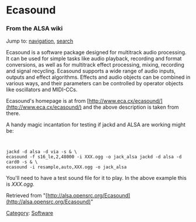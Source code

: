 Ecasound
========

### From the ALSA wiki

Jump to: [navigation](#mw-head), [search](#p-search)

Ecasound is a software package designed for multitrack audio processing.
It can be used for simple tasks like audio playback, recording and
format conversions, as well as for multitrack effect processing, mixing,
recording and signal recycling. Ecasound supports a wide range of audio
inputs, outputs and effect algorithms. Effects and audio objects can be
combined in various ways, and their parameters can be controlled by
operator objects like oscillators and MIDI-CCs.

Ecasound's homepage is at from
[http://www.eca.cx/ecasound/](http://www.eca.cx/ecasound/) and the above
description is taken from there.

A handy magic incantation for testing if jackd and ALSA are working
might be:

` `

    jackd -d alsa -d via -s & \
    ecasound -f s16_le,2,48000 -i XXX.ogg -o jack_alsa jackd -d alsa -d card0 -s & \
    ecasound -i resample,auto,XXX.ogg -o jack_alsa

You'll need to have a test sound file for it to play. In the above
example this is *XXX.ogg*.

Retrieved from
"[http://alsa.opensrc.org/Ecasound](http://alsa.opensrc.org/Ecasound)"

[Category](/Special:Categories "Special:Categories"):
[Software](/Category:Software "Category:Software")

